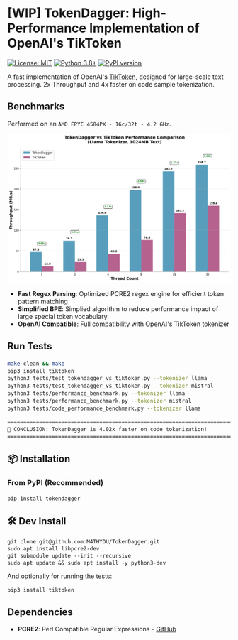 # [WIP] TokenDagger: High-Performance Implementation of OpenAI's TikToken

[![License: MIT](https://img.shields.io/badge/License-MIT-yellow.svg)](https://opensource.org/licenses/MIT)
[![Python 3.8+](https://img.shields.io/badge/python-3.8+-blue.svg)](https://www.python.org/downloads/)
[![PyPI version](https://badge.fury.io/py/tokendagger.svg)](https://badge.fury.io/py/tokendagger)

A fast implementation of OpenAI's [TikToken](https://github.com/openai/tiktoken), designed for large-scale text processing. 2x Throughput and 4x faster on code sample tokenization.

## Benchmarks

Performed on an `AMD EPYC 4584PX - 16c/32t - 4.2 GHz`.

![Throughput Benchmark Results](throughput_llama_1024mb.svg)

- **Fast Regex Parsing**: Optimized PCRE2 regex engine for efficient token pattern matching
- **Simplified BPE**: Simplied algorithm to reduce performance impact of large special token vocabulary.
- **OpenAI Compatible**: Full compatibility with OpenAI's TikToken tokenizer

## Run Tests

```bash
make clean && make
pip3 install tiktoken
python3 tests/test_tokendagger_vs_tiktoken.py --tokenizer llama
python3 tests/test_tokendagger_vs_tiktoken.py --tokenizer mistral
python3 tests/performance_benchmark.py --tokenizer llama
python3 tests/performance_benchmark.py --tokenizer mistral
python3 tests/code_performance_benchmark.py --tokenizer llama
```

```
================================================================================
🎉 CONCLUSION: TokenDagger is 4.02x faster on code tokenization!
================================================================================
```

## 📦 Installation

### From PyPI (Recommended)

```
pip install tokendagger
```


## 🛠️ Dev Install

```
git clone git@github.com:M4THYOU/TokenDagger.git
sudo apt install libpcre2-dev
git submodule update --init --recursive
sudo apt update && sudo apt install -y python3-dev
```

And optionally for running the tests:
```
pip3 install tiktoken
```



## Dependencies
- **PCRE2**: Perl Compatible Regular Expressions - [GitHub](https://github.com/PCRE2Project/pcre2)
